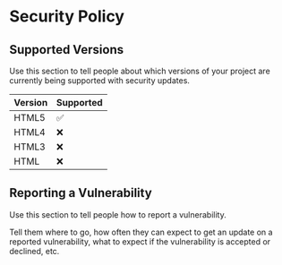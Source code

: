 # Security Policy

## Supported Versions

Use this section to tell people about which versions of your project are
currently being supported with security updates.

| Version | Supported          |
| ------- | ------------------ |
| HTML5   | :white_check_mark: |
| HTML4   | :x:                |
| HTML3   | :x:                |
| HTML    | :x:                |

## Reporting a Vulnerability

Use this section to tell people how to report a vulnerability.

Tell them where to go, how often they can expect to get an update on a
reported vulnerability, what to expect if the vulnerability is accepted or
declined, etc.
